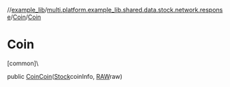 //[example_lib](../../../index.md)/[multi.platform.example_lib.shared.data.stock.network.response](../index.md)/[Coin](index.md)/[Coin](-coin.md)

# Coin

[common]\

public [Coin](index.md)[Coin](-coin.md)([Stock](../../multi.platform.example_lib.shared.domain.stock.entity/-stock/index.md)coinInfo, [RAW](../-r-a-w/index.md)raw)
